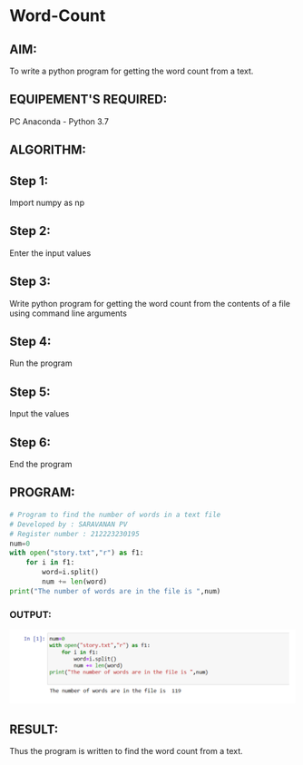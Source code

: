 # Word-Count

## AIM:

To write a python program for getting the word count from a text.

## EQUIPEMENT'S REQUIRED:

PC
Anaconda - Python 3.7

## ALGORITHM:

## Step 1:

Import numpy as np

## Step 2:

Enter the input values

## Step 3:

Write python program for getting the word count from the contents of a file using command line arguments

## Step 4:

Run the program

## Step 5:

Input the values

## Step 6:

End the program

## PROGRAM:

```python
# Program to find the number of words in a text file
# Developed by : SARAVANAN PV
# Register number : 212223230195
num=0
with open("story.txt","r") as f1:
    for i in f1:
        word=i.split()
        num += len(word)
print("The number of words are in the file is ",num)
```

### OUTPUT:

![output](output.png)

## RESULT:

Thus the program is written to find the word count from a text.
